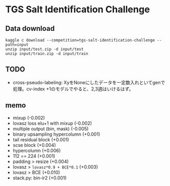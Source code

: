 # TGS Salt Identification Challenge

## Data download

    kaggle c download --competition=tgs-salt-identification-challenge --path=input
    unzip input/test.zip -d input/test
    unzip input/train.zip -d input/train

## TODO

- cross-pseudo-labeling: XyをNoneにしたデータを一定数入れといてgenで処理。cv-index +1のモデルでやると、2,3週はいけるはず。


## memo

- mixup (-0.002)
- lovasz loss elu+1 with mixup (-0.002)
- multiple output (bin, mask) (-0.005)
- binary upsampling hypercolumn (+0.001)
- tail residual block (+0.001)
- scse block (+0.004)
- hypercolumn (+0.006)
- 112 == 224 (+0.001)
- padding > resize (+0.004)
- lovasz > `lovasz*0.9 + BCE*0.1` (+0.003)
- lovasz > BCE (+0.010)
- stack.py: bin-ir2 (+0.001)

